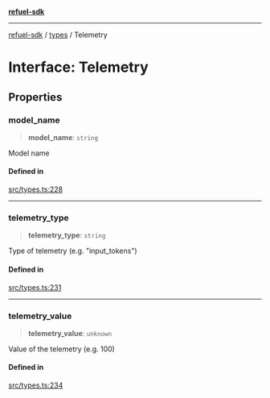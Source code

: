 [**refuel-sdk**](../../README.md)

***

[refuel-sdk](../../modules.md) / [types](../README.md) / Telemetry

# Interface: Telemetry

## Properties

### model\_name

> **model\_name**: `string`

Model name

#### Defined in

[src/types.ts:228](https://github.com/refuel-ai/refuel-sdk/blob/992e715e614e75caa11e039ae8b03c5366ed7bea/src/types.ts#L228)

***

### telemetry\_type

> **telemetry\_type**: `string`

Type of telemetry (e.g. "input_tokens")

#### Defined in

[src/types.ts:231](https://github.com/refuel-ai/refuel-sdk/blob/992e715e614e75caa11e039ae8b03c5366ed7bea/src/types.ts#L231)

***

### telemetry\_value

> **telemetry\_value**: `unknown`

Value of the telemetry (e.g. 100)

#### Defined in

[src/types.ts:234](https://github.com/refuel-ai/refuel-sdk/blob/992e715e614e75caa11e039ae8b03c5366ed7bea/src/types.ts#L234)
